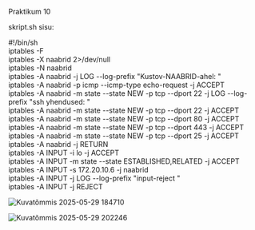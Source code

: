Praktikum 10

skript.sh sisu:

#!/bin/sh  
iptables -F  
iptables -X naabrid 2>/dev/null  
iptables -N naabrid  
iptables -A naabrid -j LOG --log-prefix "Kustov-NAABRID-ahel: "  
iptables -A naabrid -p icmp --icmp-type echo-request -j ACCEPT  
iptables -A naabrid -m state --state NEW -p tcp --dport 22 -j LOG --log-prefix "ssh yhendused: "  
iptables -A naabrid -m state --state NEW -p tcp --dport 22 -j ACCEPT  
iptables -A naabrid -m state --state NEW -p tcp --dport 80 -j ACCEPT  
iptables -A naabrid -m state --state NEW -p tcp --dport 443 -j ACCEPT  
iptables -A naabrid -m state --state NEW -p tcp --dport 25 -j ACCEPT  
iptables -A naabrid -j RETURN  
iptables -A INPUT -i lo -j ACCEPT  
iptables -A INPUT -m state --state ESTABLISHED,RELATED -j ACCEPT  
iptables -A INPUT -s 172.20.10.6 -j naabrid  
iptables -A INPUT -j LOG --log-prefix "input-reject "  
iptables -A INPUT -j REJECT  

![Kuvatõmmis 2025-05-29 184710](https://github.com/user-attachments/assets/645dbea1-86ea-4325-923f-87557c62d678)

![Kuvatõmmis 2025-05-29 202246](https://github.com/user-attachments/assets/a4388e40-cd1f-47a9-b4b9-1d90a043a17d)
